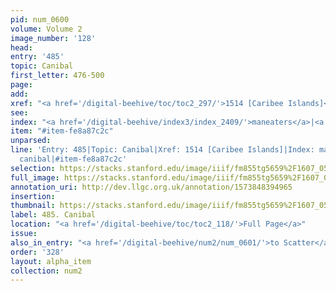```yaml
---
pid: num_0600
volume: Volume 2
image_number: '128'
head: 
entry: '485'
topic: Canibal
first_letter: 476-500
page: 
add: 
xref: "<a href='/digital-beehive/toc/toc2_297/'>1514 [Caribee Islands]</a>"
see: 
index: "<a href='/digital-beehive/index3/index_2409/'>maneaters</a>|<a href='/digital-beehive/index1/index_0526/'>canibal</a>"
item: "#item-fe8a87c2c"
unparsed: 
line: 'Entry: 485|Topic: Canibal|Xref: 1514 [Caribee Islands]|Index: maneaters|Index:
  canibal|#item-fe8a87c2c'
selection: https://stacks.stanford.edu/image/iiif/fm855tg5659%2F1607_0595/813,1471,2930,512/full/0/default.jpg
full_image: https://stacks.stanford.edu/image/iiif/fm855tg5659%2F1607_0595/full/full/0/default.jpg
annotation_uri: http://dev.llgc.org.uk/annotation/1573848394965
insertion: 
thumbnail: https://stacks.stanford.edu/image/iiif/fm855tg5659%2F1607_0595/813,1471,600,180/250,/0/default.jpg
label: 485. Canibal
location: "<a href='/digital-beehive/toc/toc2_118/'>Full Page</a>"
issue: 
also_in_entry: "<a href='/digital-beehive/num2/num_0601/'>to Scatter</a>"
order: '328'
layout: alpha_item
collection: num2
---
```

